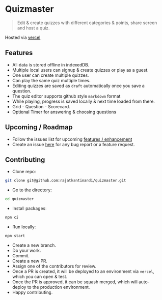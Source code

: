 # Quizmaster

> Edit & create quizzes with different categories & points, share screen and host a quiz.

Hosted via [vercel](https://quizmaster.vercel.app/)

## Features

- All data is stored offline in indexedDB.
- Multiple local users can signup & create quizzes or play as a guest.
- One user can create multiple quizzes.
- Can play the same quiz multiple times.
- Editing quizzes are saved as `draft` automatically once you save a question.
- The quiz editor supports github style `markdown` format
- While playing, progress is saved locally & next time loaded from there.
- Grid - Question - Scorecard.
- Optional Timer for answering & choosing questions

## Upcoming / Roadmap

- Follow the issues list for upcoming [features / enhancement](https://github.com/rajatkantinandi/quizmaster/issues?q=is%3Aopen+is%3Aissue+label%3Aenhancement)
- Create an issue [here](https://github.com/rajatkantinandi/quizmaster/issues/new) for any bug report or a feature request.

## Contributing

- Clone repo:

```bash
git clone git@github.com:rajatkantinandi/quizmaster.git
```

- Go to the directory:

```bash
cd quizmaster
```

- Install packages:

```bash
npm ci
```

- Run locally:

```bash
npm start
```

- Create a new branch.
- Do your work.
- Commit.
- Create a new PR.
- Assign one of the contributors for review.
- Once a PR is created, it will be deployed to an environment via `vercel`, which you can open & test.
- Once the PR is approved, it can be squash merged, which will auto-deploy to the production environment.
- Happy contributing.
